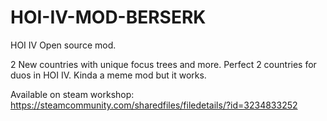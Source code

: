 # HOI-IV-MOD-BERSERK
 
HOI IV Open source mod.

2 New countries with unique focus trees and more.
Perfect 2 countries for duos in HOI IV.
Kinda a meme mod but it works.

Available on steam workshop:
https://steamcommunity.com/sharedfiles/filedetails/?id=3234833252
